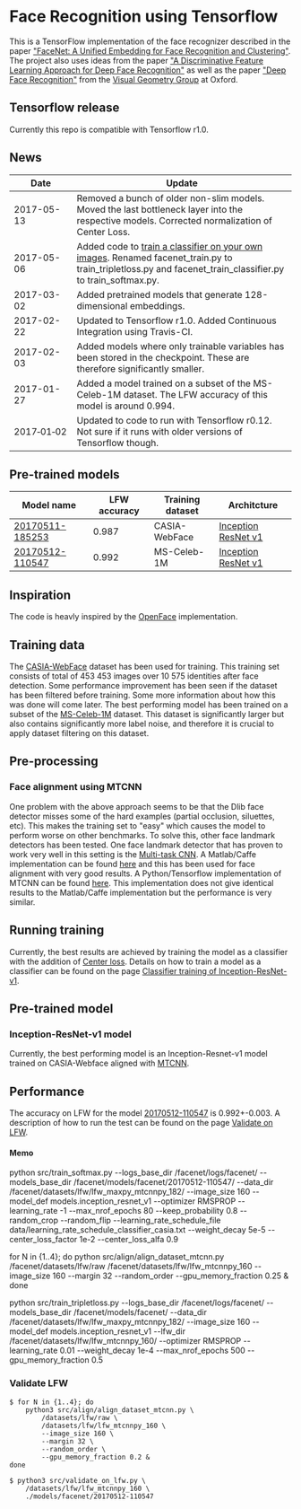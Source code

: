 # Face Recognition using Tensorflow
This is a TensorFlow implementation of the face recognizer described in the paper
["FaceNet: A Unified Embedding for Face Recognition and Clustering"](http://arxiv.org/abs/1503.03832). The project also uses ideas from the paper ["A Discriminative Feature Learning Approach for Deep Face Recognition"](http://ydwen.github.io/papers/WenECCV16.pdf) as well as the paper ["Deep Face Recognition"](http://www.robots.ox.ac.uk/~vgg/publications/2015/Parkhi15/parkhi15.pdf) from the [Visual Geometry Group](http://www.robots.ox.ac.uk/~vgg/) at Oxford.

## Tensorflow release
Currently this repo is compatible with Tensorflow r1.0.

## News
| Date     | Update |
|----------|--------|
| 2017-05-13 | Removed a bunch of older non-slim models. Moved the last bottleneck layer into the respective models. Corrected normalization of Center Loss. |
| 2017-05-06 | Added code to [train a classifier on your own images](https://github.com/davidsandberg/facenet/wiki/Train-a-classifier-on-own-images). Renamed facenet_train.py to train_tripletloss.py and facenet_train_classifier.py to train_softmax.py. |
| 2017-03-02 | Added pretrained models that generate 128-dimensional embeddings.|
| 2017-02-22 | Updated to Tensorflow r1.0. Added Continuous Integration using Travis-CI.|
| 2017-02-03 | Added models where only trainable variables has been stored in the checkpoint. These are therefore significantly smaller. |
| 2017-01-27 | Added a model trained on a subset of the MS-Celeb-1M dataset. The LFW accuracy of this model is around 0.994. |
| 2017&#8209;01&#8209;02 | Updated to code to run with Tensorflow r0.12. Not sure if it runs with older versions of Tensorflow though.   |

## Pre-trained models
| Model name      | LFW accuracy | Training dataset | Architcture |
|-----------------|--------------|------------------|-------------|
| [20170511-185253](https://drive.google.com/file/d/0B5MzpY9kBtDVOTVnU3NIaUdySFE) | 0.987        | CASIA-WebFace    | [Inception ResNet v1](https://github.com/davidsandberg/facenet/blob/master/src/models/inception_resnet_v1.py) |
| [20170512-110547](https://drive.google.com/file/d/0B5MzpY9kBtDVZ2RpVDYwWmxoSUk) | 0.992        | MS-Celeb-1M      | [Inception ResNet v1](https://github.com/davidsandberg/facenet/blob/master/src/models/inception_resnet_v1.py) |

## Inspiration
The code is heavly inspired by the [OpenFace](https://github.com/cmusatyalab/openface) implementation.

## Training data
The [CASIA-WebFace](http://www.cbsr.ia.ac.cn/english/CASIA-WebFace-Database.html) dataset has been used for training. This training set consists of total of 453 453 images over 10 575 identities after face detection. Some performance improvement has been seen if the dataset has been filtered before training. Some more information about how this was done will come later.
The best performing model has been trained on a subset of the [MS-Celeb-1M](https://www.microsoft.com/en-us/research/project/ms-celeb-1m-challenge-recognizing-one-million-celebrities-real-world/) dataset. This dataset is significantly larger but also contains significantly more label noise, and therefore it is crucial to apply dataset filtering on this dataset.

## Pre-processing

### Face alignment using MTCNN
One problem with the above approach seems to be that the Dlib face detector misses some of the hard examples (partial occlusion, siluettes, etc). This makes the training set to "easy" which causes the model to perform worse on other benchmarks.
To solve this, other face landmark detectors has been tested. One face landmark detector that has proven to work very well in this setting is the
[Multi-task CNN](https://kpzhang93.github.io/MTCNN_face_detection_alignment/index.html). A Matlab/Caffe implementation can be found [here](https://github.com/kpzhang93/MTCNN_face_detection_alignment) and this has been used for face alignment with very good results. A Python/Tensorflow implementation of MTCNN can be found [here](https://github.com/davidsandberg/facenet/tree/master/src/align). This implementation does not give identical results to the Matlab/Caffe implementation but the performance is very similar.

## Running training
Currently, the best results are achieved by training the model as a classifier with the addition of [Center loss](http://ydwen.github.io/papers/WenECCV16.pdf). Details on how to train a model as a classifier can be found on the page [Classifier training of Inception-ResNet-v1](https://github.com/davidsandberg/facenet/wiki/Classifier-training-of-inception-resnet-v1).

## Pre-trained model
### Inception-ResNet-v1 model
Currently, the best performing model is an Inception-Resnet-v1 model trained on CASIA-Webface aligned with [MTCNN](https://github.com/davidsandberg/facenet/tree/master/src/align).

## Performance
The accuracy on LFW for the model [20170512-110547](https://drive.google.com/file/d/0B5MzpY9kBtDVZ2RpVDYwWmxoSUk) is 0.992+-0.003. A description of how to run the test can be found on the page [Validate on LFW](https://github.com/davidsandberg/facenet/wiki/Validate-on-lfw).


#### Memo


python src/train_softmax.py --logs_base_dir /facenet/logs/facenet/ --models_base_dir /facenet/models/facenet/20170512-110547/ --data_dir /facenet/datasets/lfw/lfw_maxpy_mtcnnpy_182/ --image_size 160 --model_def models.inception_resnet_v1 --optimizer RMSPROP --learning_rate -1 --max_nrof_epochs 80 --keep_probability 0.8 --random_crop --random_flip --learning_rate_schedule_file data/learning_rate_schedule_classifier_casia.txt --weight_decay 5e-5 --center_loss_factor 1e-2 --center_loss_alfa 0.9

for N in {1..4}; do python src/align/align_dataset_mtcnn.py /facenet/datasets/lfw/raw /facenet/datasets/lfw/lfw_mtcnnpy_160 --image_size 160 --margin 32 --random_order --gpu_memory_fraction 0.25 & done

python src/train_tripletloss.py --logs_base_dir /facenet/logs/facenet/ --models_base_dir /facenet/models/facenet/ --data_dir /facenet/datasets/lfw/lfw_maxpy_mtcnnpy_182/ --image_size 160 --model_def models.inception_resnet_v1 --lfw_dir /facenet/datasets/lfw/lfw_mtcnnpy_160/ --optimizer RMSPROP --learning_rate 0.01 --weight_decay 1e-4 --max_nrof_epochs 500 --gpu_memory_fraction 0.5

### Validate LFW

```shell
$ for N in {1..4}; do 
    python3 src/align/align_dataset_mtcnn.py \
        /datasets/lfw/raw \
        /datasets/lfw/lfw_mtcnnpy_160 \
        --image_size 160 \
        --margin 32 \
        --random_order \
        --gpu_memory_fraction 0.2 &
done

$ python3 src/validate_on_lfw.py \
    /datasets/lfw/lfw_mtcnnpy_160 \
    ./models/facenet/20170512-110547
```
